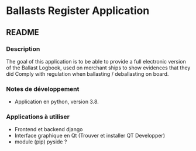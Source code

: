 # Ballasts Register Application

## README

### Description

The goal of this application is to be able to provide a full electronic version
of the Ballast Logbook, used on merchant ships to show evidences that they did
Comply with regulation when ballasting / deballasting on board.

### Notes de développement

* Application en python, version 3.8.

### Applications à utiliser

* Frontend et backend django
* Interface graphique en Qt (Trouver et installer QT Developper)
* module (pip) pyside ?

